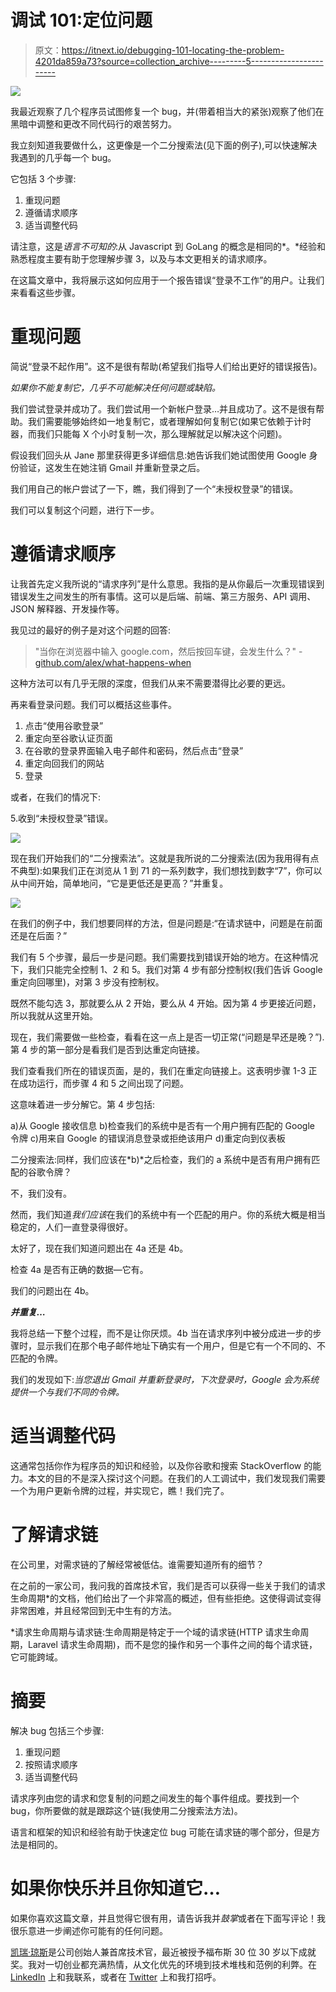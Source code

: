 # 调试 101:定位问题

> 原文：<https://itnext.io/debugging-101-locating-the-problem-4201da859a73?source=collection_archive---------5----------------------->

![](img/975afc8319a6b2228ab1f1df2c0815cf.png)

我最近观察了几个程序员试图修复一个 bug，并(带着相当大的紧张)观察了他们在黑暗中调整和更改不同代码行的艰苦努力。

我立刻知道我要做什么，这更像是一个二分搜索法(见下面的例子),可以快速解决我遇到的几乎每一个 bug。

它包括 3 个步骤:

1.  重现问题
2.  遵循请求顺序
3.  适当调整代码

请注意，这是*语言不可知的*:从 Javascript 到 GoLang 的概念是相同的*。*经验和熟悉程度主要有助于您理解步骤 3，以及与本文更相关的请求顺序。

在这篇文章中，我将展示这如何应用于一个报告错误“登录不工作”的用户。让我们来看看这些步骤。

# 重现问题

简说“登录不起作用”。这不是很有帮助(希望我们指导人们给出更好的错误报告)。

*如果你不能复制它，几乎不可能解决任何问题或缺陷。*

我们尝试登录并成功了。我们尝试用一个新帐户登录…并且成功了。这不是很有帮助。我们需要能够始终如一地复制它，或者理解如何复制它(如果它依赖于计时器，而我们只能每 X 个小时复制一次，那么理解就足以解决这个问题)。

假设我们回头从 Jane 那里获得更多详细信息:她告诉我们她试图使用 Google 身份验证，这发生在她注销 Gmail 并重新登录之后。

我们用自己的帐户尝试了一下，瞧，我们得到了一个“未授权登录”的错误。

我们可以复制这个问题，进行下一步。

# 遵循请求顺序

让我首先定义我所说的“请求序列”是什么意思。我指的是从你最后一次重现错误到错误发生之间发生的所有事情。这可以是后端、前端、第三方服务、API 调用、JSON 解释器、开发操作等。

我见过的最好的例子是对这个问题的回答:

> "当你在浏览器中输入 google.com，然后按回车键，会发生什么？"
> -[github.com/alex/what-happens-when](https://github.com/alex/what-happens-when)

这种方法可以有几乎无限的深度，但我们从来不需要潜得比必要的更远。

再来看登录问题。我们可以概括这些事件。

1.  点击“使用谷歌登录”
2.  重定向至谷歌认证页面
3.  在谷歌的登录界面输入电子邮件和密码，然后点击“登录”
4.  重定向回我们的网站
5.  登录

或者，在我们的情况下:

5.收到“未授权登录”错误。

![](img/5e52490be85dbcd3d0c0b8a61c26ad83.png)

现在我们开始我们的“二分搜索法”。这就是我所说的二分搜索法(因为我用得有点不典型):如果我们正在浏览从 1 到 71 的一系列数字，我们想找到数字“7”，你可以从中间开始，简单地问，“它是更低还是更高？”并重复。

![](img/4874ee99de642f64354b806325c34343.png)

在我们的例子中，我们想要同样的方法，但是问题是:“在请求链中，问题是在前面还是在后面？”

我们有 5 个步骤，最后一步是问题。我们需要找到错误开始的地方。在这种情况下，我们只能完全控制 1、2 和 5。我们对第 4 步有部分控制权(我们告诉 Google 重定向回哪里)，对第 3 步没有控制权。

既然不能勾选 3，那就要么从 2 开始，要么从 4 开始。因为第 4 步更接近问题，所以我就从这里开始。

现在，我们需要做一些检查，看看在这一点上是否一切正常(“问题是早还是晚？”).第 4 步的第一部分是看我们是否到达重定向链接。

我们查看我们所在的错误页面，是的，我们在重定向链接上。这表明步骤 1-3 正在成功运行，而步骤 4 和 5 之间出现了问题。

这意味着进一步分解它。第 4 步包括:

a)从 Google
接收信息 b)检查我们的系统中是否有一个用户拥有匹配的 Google 令牌
c)用来自 Google
的错误消息登录或拒绝该用户 d)重定向到仪表板

二分搜索法:同样，我们应该在*b)*之后检查，我们的 a 系统中是否有用户拥有匹配的谷歌令牌？

不，我们没有。

然而，我们知道*我们应该*在我们的系统中有一个匹配的用户。你的系统大概是相当稳定的，人们一直登录得很好。

太好了，现在我们知道问题出在 4a 还是 4b。

检查 4a 是否有正确的数据—它有。

我们的问题出在 4b。

***并重复…***

我将总结一下整个过程，而不是让你厌烦。4b 当在请求序列中被分成进一步的步骤时，显示我们在那个电子邮件地址下确实有一个用户，但是它有一个不同的、不匹配的令牌。

我们的发现如下:*当您退出 Gmail 并重新登录时，下次登录时，Google 会为系统提供一个与我们不同的令牌。*

# 适当调整代码

这通常包括你作为程序员的知识和经验，以及你谷歌和搜索 StackOverflow 的能力。本文的目的不是深入探讨这个问题。在我们的人工调试中，我们发现我们需要一个为用户更新令牌的过程，并实现它，瞧！我们完了。

# 了解请求链

在公司里，对需求链的了解经常被低估。谁需要知道所有的细节？

在之前的一家公司，我问我的首席技术官，我们是否可以获得一些关于我们的请求生命周期*的文档，他们给出了一个非常高的概述，但有些拒绝。这使得调试变得非常困难，并且经常回到无中生有的方法。

*请求生命周期与请求链:生命周期是特定于一个域的请求链(HTTP 请求生命周期，Laravel 请求生命周期)，而不是您的操作和另一个事件之间的每个请求链，它可能跨域。

# 摘要

解决 bug 包括三个步骤:

1.  重现问题
2.  按照请求顺序
3.  适当调整代码

请求序列由您的请求和您复制的问题之间发生的每个事件组成。要找到一个 bug，你所要做的就是跟踪这个链(我使用二分搜索法方法)。

语言和框架的知识和经验有助于快速定位 bug 可能在请求链的哪个部分，但是方法是相同的。

# 如果你快乐并且你知道它…

如果你喜欢这篇文章，并且觉得它很有用，请告诉我并*鼓掌*或者在下面写评论！我很乐意进一步阐述你可能有的任何问题。

[凯瑞·琼斯](https://medium.com/@kerryjones12)是公司创始人兼首席技术官，最近被授予福布斯 30 位 30 岁以下成就奖。我对一切创业都充满热情，从文化优先的环境到技术堆栈和范例的利弊。在 [LinkedIn](https://www.linkedin.com/in/kerryrjones/) 上和我联系，或者在 [Twitter](https://twitter.com/kerryjones) 上和我打招呼。